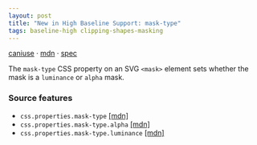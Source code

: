 ```yaml
---
layout: post
title: "New in High Baseline Support: mask-type"
tags: baseline-high clipping-shapes-masking
---
```


[caniuse](https://caniuse.com/?search=mask-type) · [mdn](https://developer.mozilla.org/en-US/search?q=mask-type) · [spec](https://drafts.fxtf.org/css-masking-1/#the-mask-type)

The `mask-type` CSS property on an SVG `<mask>` element sets whether the mask is a `luminance` or `alpha` mask.

### Source features

- ``css.properties.mask-type`` [[mdn]](https://developer.mozilla.org/en-US/search?q=css.properties.mask-type)
- ``css.properties.mask-type.alpha`` [[mdn]](https://developer.mozilla.org/en-US/search?q=css.properties.mask-type.alpha)
- ``css.properties.mask-type.luminance`` [[mdn]](https://developer.mozilla.org/en-US/search?q=css.properties.mask-type.luminance)
